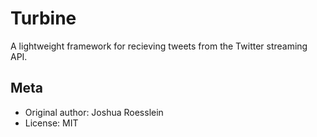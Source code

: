 Turbine
=======
A lightweight framework for recieving tweets from the Twitter streaming API.

Meta
----

* Original author: Joshua Roesslein
* License: MIT
